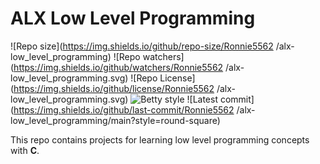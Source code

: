 # ALX Low Level Programming

![Repo size](https://img.shields.io/github/repo-size/Ronnie5562
/alx-low_level_programming)
![Repo watchers](https://img.shields.io/github/watchers/Ronnie5562
/alx-low_level_programming.svg)
![Repo License](https://img.shields.io/github/license/Ronnie5562
/alx-low_level_programming.svg)
![Betty style](https://img.shields.io/badge/betty-style%20guide-purple?style=round-square)
![Latest commit](https://img.shields.io/github/last-commit/Ronnie5562
/alx-low_level_programming/main?style=round-square)

This repo contains projects for learning low level programming concepts with __C__.
